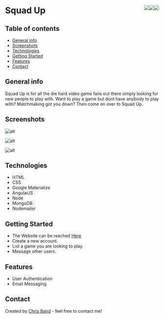 # Squad Up <img style="float: right;" src="https://img.shields.io/badge/Version-1.0.0-orange"> <img style="float: right;" src="https://img.shields.io/badge/Build-Passing-blue"> <img style="float: right;" src="https://img.shields.io/badge/Licence-MIT-green">


## Table of contents
* [General info](#general-info)
* [Screenshots](#screenshots)
* [Technologies](#technologies)
* [Getting Started](#getting-started)
* [Features](#features)
* [Contact](#contact)

## General info
Squad Up is for all the die hard video game fans out there simply looking for new people to play with. Want to play a game but dont have anybody to play with? Matchmaking got you down? Then come on over to Squad Up.

## Screenshots
![alt](http://chrisbairddesign.com/assets/images/squad-up.png)

![alt](http://chrisbairddesign.com/assets/images/squad1.png)

![alt](http://chrisbairddesign.com/assets/images/squad2.png)



## Technologies
* HTML
* CSS
* Google Materialize
* AngularJS
* Node
* MongoDB
* Nodemailer

## Getting Started
* The Website can be reached [Here](http://squad-up-project.herokuapp.com)
* Create a new account.
* List a game you are looking to play.
* Message other users.

## Features
* User Authentication
* Email Messaging

## Contact
Created by [Chris Baird](http://chrisbairddesign.com) - feel free to contact me!

